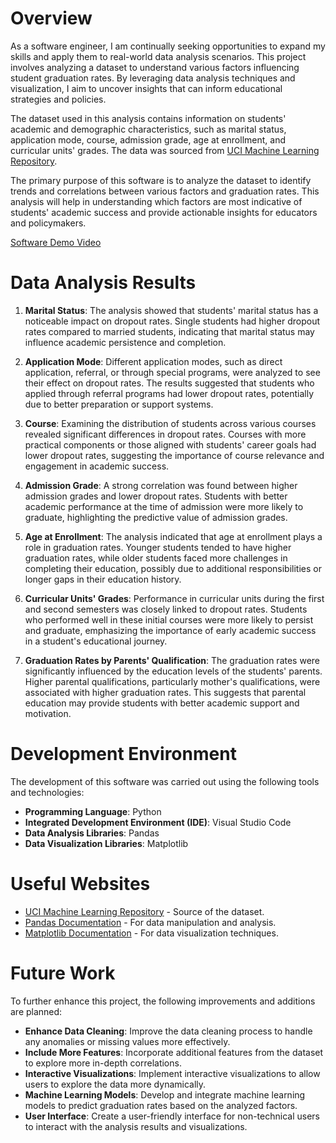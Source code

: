 # Overview

As a software engineer, I am continually seeking opportunities to expand my skills and apply them to real-world data analysis scenarios. This project involves analyzing a dataset to understand various factors influencing student graduation rates. By leveraging data analysis techniques and visualization, I aim to uncover insights that can inform educational strategies and policies.

The dataset used in this analysis contains information on students' academic and demographic characteristics, such as marital status, application mode, course, admission grade, age at enrollment, and curricular units' grades. The data was sourced from [UCI Machine Learning Repository](https://archive.ics.uci.edu/ml/datasets/Student+Performance).

The primary purpose of this software is to analyze the dataset to identify trends and correlations between various factors and graduation rates. This analysis will help in understanding which factors are most indicative of students' academic success and provide actionable insights for educators and policymakers.

[Software Demo Video](http://youtube.link.goes.here)

# Data Analysis Results

1. **Marital Status**: The analysis showed that students' marital status has a noticeable impact on dropout rates. Single students had higher dropout rates compared to married students, indicating that marital status may influence academic persistence and completion.

2. **Application Mode**: Different application modes, such as direct application, referral, or through special programs, were analyzed to see their effect on dropout rates. The results suggested that students who applied through referral programs had lower dropout rates, potentially due to better preparation or support systems.

3. **Course**: Examining the distribution of students across various courses revealed significant differences in dropout rates. Courses with more practical components or those aligned with students' career goals had lower dropout rates, suggesting the importance of course relevance and engagement in academic success.

4. **Admission Grade**: A strong correlation was found between higher admission grades and lower dropout rates. Students with better academic performance at the time of admission were more likely to graduate, highlighting the predictive value of admission grades.

5. **Age at Enrollment**: The analysis indicated that age at enrollment plays a role in graduation rates. Younger students tended to have higher graduation rates, while older students faced more challenges in completing their education, possibly due to additional responsibilities or longer gaps in their education history.

6. **Curricular Units' Grades**: Performance in curricular units during the first and second semesters was closely linked to dropout rates. Students who performed well in these initial courses were more likely to persist and graduate, emphasizing the importance of early academic success in a student's educational journey.

7. **Graduation Rates by Parents' Qualification**: The graduation rates were significantly influenced by the education levels of the students' parents. Higher parental qualifications, particularly mother's qualifications, were associated with higher graduation rates. This suggests that parental education may provide students with better academic support and motivation.

# Development Environment

The development of this software was carried out using the following tools and technologies:

- **Programming Language**: Python
- **Integrated Development Environment (IDE)**: Visual Studio Code
- **Data Analysis Libraries**: Pandas
- **Data Visualization Libraries**: Matplotlib

# Useful Websites

* [UCI Machine Learning Repository](https://archive.ics.uci.edu/ml/datasets/Student+Performance) - Source of the dataset.
* [Pandas Documentation](https://pandas.pydata.org/pandas-docs/stable/) - For data manipulation and analysis.
* [Matplotlib Documentation](https://matplotlib.org/stable/contents.html) - For data visualization techniques.

# Future Work

To further enhance this project, the following improvements and additions are planned:

* **Enhance Data Cleaning**: Improve the data cleaning process to handle any anomalies or missing values more effectively.
* **Include More Features**: Incorporate additional features from the dataset to explore more in-depth correlations.
* **Interactive Visualizations**: Implement interactive visualizations to allow users to explore the data more dynamically.
* **Machine Learning Models**: Develop and integrate machine learning models to predict graduation rates based on the analyzed factors.
* **User Interface**: Create a user-friendly interface for non-technical users to interact with the analysis results and visualizations.